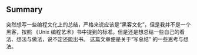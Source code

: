 ## Summary

突然想写一些编程文化上的总结，严格来说应该是“黑客文化”，但是我并不是一个黑客，按照
《Unix 编程艺术》书中提到的标准。但是还是想总结一些自己的看法、想法与做法，说不定还能出书。
这篇文章便是关于“写总结” 的一些思考与想法。